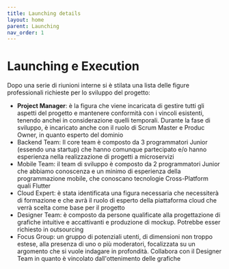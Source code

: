 ```yaml
---
title: Launching details
layout: home
parent: Launching
nav_order: 1
---
```


# Launching e Execution

Dopo una serie di riunioni interne si è stilata una lista delle figure professionali richieste per lo sviluppo del progetto:
- <b>Project Manager</b>: è la figura che viene incaricata di gestire tutti gli aspetti del progetto e mantenere conformità con i vincoli esistenti, tenendo anchei in considerazione quelli temporali. Durante la fase di sviluppo, è incaricato anche con il ruolo di Scrum Master e Produc Owner, in quanto esperto del dominio
- Backend Team: Il core team è composto da 3 programmatori Junior (essendo una startup) che hanno comunque partecipato e/o hanno esperienza nella realizzazione di progetti a microservizi
- Mobile Team: il team di sviluppo è composto da 2 programmatori Junior che abbiamo conoscenza e un minimo di esperienza della programmazione mobile, che conoscano tecnologie Cross-Platform quali Flutter
- Cloud Expert: è stata identificata una figura necessaria che necessiterà di formazione e che avrà il ruolo di esperto della piattaforma cloud che verrà scelta come base per il progetto
- Designer Team: è composto da persone qualificate alla progettazione di grafiche intuitive e accattivanti e produzione di mockup. Potrebbe esser richiesto in outsourcing
- Focus Group: un gruppo di potenziali utenti, di dimensioni non troppo estese, alla presenza di uno o più moderatori, focalizzata su un argomento che si vuole indagare in profondità. Collabora con il Designer Team in quanto è vincolato dall'ottenimento delle grafiche

